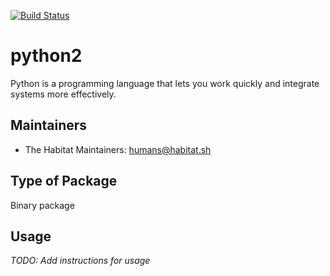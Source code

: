 [![Build Status](https://dev.azure.com/chefcorp-partnerengineering/Chef%20Base%20Plans/_apis/build/status/chef-base-plans.python2?branchName=master)](https://dev.azure.com/chefcorp-partnerengineering/Chef%20Base%20Plans/_build/latest?definitionId=185&branchName=master)

# python2

Python is a programming language that lets you work quickly and integrate systems more effectively.

## Maintainers

* The Habitat Maintainers: <humans@habitat.sh>

## Type of Package

Binary package

## Usage

*TODO: Add instructions for usage*
